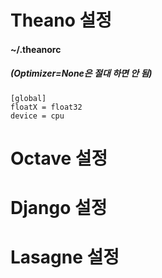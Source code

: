 # Theano 설정
#### ~/.theanorc
##### (Optimizer=None은 절대 하면 안 됨)
```
[global]
floatX = float32
device = cpu
```

# Octave 설정

# Django 설정

# Lasagne 설정
